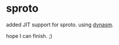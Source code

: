 sproto
======
added JIT support for sproto. using [dynasm](http://corsix.github.io/dynasm-doc/index.html). 

hope I can finish. ;)
